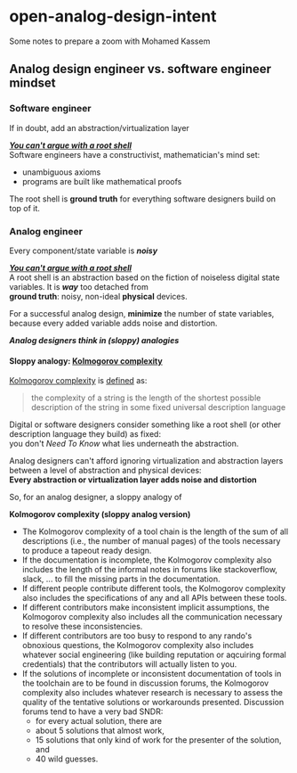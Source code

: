 # open-analog-design-intent
Some notes to prepare a zoom with Mohamed Kassem

## Analog design engineer vs. software engineer mindset

### Software engineer

If in doubt, add an abstraction/virtualization layer

[***You can't argue with a root shell***](https://medium.com/@maradydd/when-nerds-collide-31895b01e68c#34a1)  
Software engineers have a constructivist, mathematician's mind set:

* unambiguous axioms
* programs are built like mathematical proofs

The root shell is **ground truth** for everything software designers build on top of it.

### Analog engineer

Every component/state variable is ***noisy***

[***You can't argue with a root shell***](https://medium.com/@maradydd/when-nerds-collide-31895b01e68c#34a1)  
A root shell is an abstraction based on the fiction of noiseless digital state variables. 
It is ***way*** too detached from  
**ground truth**: noisy, non-ideal **physical** devices.

For a successful analog design, **minimize** the number of state variables, because every added variable adds noise and distortion.

***Analog designers think in (sloppy) analogies***

#### Sloppy analogy: [Kolmogorov complexity](https://en.wikipedia.org/wiki/Kolmogorov_complexity)

[Kolmogorov complexity](https://en.wikipedia.org/wiki/Kolmogorov_complexity) is [defined](https://en.wikipedia.org/wiki/Kolmogorov_complexity#Definition) as:

> the complexity of a string is the length of the shortest possible description of the string in some fixed universal description language

Digital or software designers consider something like a root shell (or other description language they build) as fixed:  
you don't *Need To Know* what lies underneath the abstraction.

Analog designers can't afford ignoring virtualization and abstraction layers between a level of abstraction and physical devices:  
**Every abstraction or virtualization layer adds noise and distortion**

So, for an analog designer, a sloppy analogy of 

**Kolmogorov complexity (sloppy analog version)**

* The Kolmogorov complexity of a tool chain is the length of the sum of all descriptions (i.e., the number of manual pages) of the tools necessary to produce a tapeout ready design.
* If the documentation is incomplete, the Kolmogorov complexity also includes the length of the informal notes in forums like stackoverflow, slack, ... to fill the missing parts in the documentation.
* If different people contribute different tools, the Kolmogorov complexity also includes the specifications of any and all APIs between these tools.
* If different contributors make inconsistent implicit assumptions, the Kolmogorov complexity also includes all the communication necessary to resolve these inconsistencies.
* If different contributors are too busy to respond to any rando's obnoxious questions, the Kolmogorov complexity also includes whatever social engineering (like building reputation or aqcuiring formal credentials) that the contributors will actually listen to you.
* If the solutions of incomplete or inconsistent documentation of tools in the toolchain are to be found in discussion forums, the Kolmogorov complexity also includes whatever research is necessary to assess the quality of the tentative solutions or workarounds presented. Discussion forums tend to have a very bad SNDR: 
  * for every actual solution, there are 
  * about 5 solutions that almost work, 
  * 15 solutions that only kind of work for the presenter of the solution, and 
  * 40 wild guesses.

